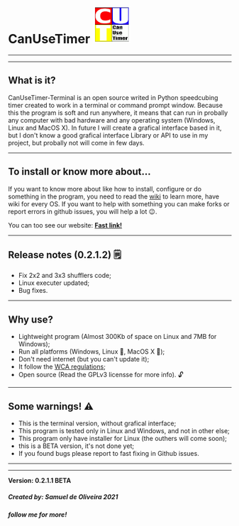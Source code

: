 # CanUseTimer ![Logo](Images/CanUseTimerLogo.png)

---
---
## What is it?
CanUseTimer-Terminal is an open source writed in Python speedcubing
timer created to work in a terminal or command prompt window. Because 
this the program is soft and run anywhere, it means that can run in 
probally any computer with bad hardware and any operating system
(Windows, Linux and MacOS X). In future I will create a grafical
interface based in it, but I don't know a good grafical interface
Library or API to use in my project, but probally not will come in
few days.

---
## To install or know more about...
If you want to know more about like how to install, configure or do
something in the program, you need to read the [wiki](https://github.com/samuel-de-oliveira/CanUseTimer/wiki)
to learn more, have wiki for every OS. If you want to help with something
you can make forks or report errors in github issues, you will help a
lot :wink:.

You can too see our website: [**Fast link!**](https://samuel-de-oliveira.github.io/CanUseTimer-Web/)

---
## Release notes (0.2.1.2) 🗒️
- Fix 2x2 and 3x3 shufflers code;
- Linux executer updated;
- Bug fixes.

---
## Why use?
- Lightweight program (Almost 300Kb of space on Linux and 7MB for Windows);
- Run all platforms (Windows, Linux :penguin:, MacOS X 🍎);
- Don't need internet (but you can't update it);
- It follow the [WCA regulations](https://www.worldcubeassociation.org/regulations/);
- Open source (Read the GPLv3 licensse for more info). 🔓 

---
## Some warnings! ⚠️
- This is the terminal version, without grafical interface;
- This program is tested only in Linux and Windows, and not in other else;
- This program only have installer for Linux (the outhers will come soon);
- this is a BETA version, it's not done yet;
- If you found bugs please report to fast fixing in Github issues.

---
---
**Version: 0.2.1.1 BETA**

##### Created by: *Samuel de Oliveira 2021*
##### follow me for more!
